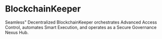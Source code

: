 # BlockchainKeeper
Seamless" Decentralized BlockchainKeeper orchestrates Advanced Access Control, automates Smart Execution, and operates as a Secure Governance Nexus Hub.
